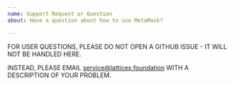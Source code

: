 ```yaml
---
name: Support Request or Question
about: Have a question about how to use MetaMask?

---
```


FOR USER QUESTIONS, PLEASE DO NOT OPEN A GITHUB ISSUE - IT WILL NOT BE HANDLED HERE.

INSTEAD, PLEASE EMAIL service@latticex.foundation WITH A DESCRIPTION OF YOUR PROBLEM.
